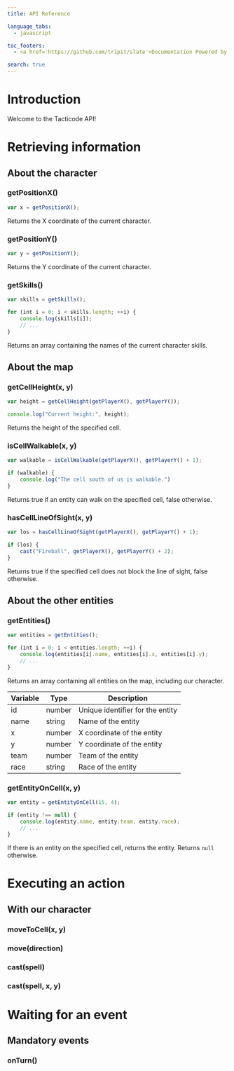 ```yaml
---
title: API Reference

language_tabs:
  - javascript

toc_footers:
  - <a href='https://github.com/tripit/slate'>Documentation Powered by Slate</a>

search: true
---
```


# Introduction

Welcome to the Tacticode API!

# Retrieving information

## About the character

### getPositionX()

```javascript
var x = getPositionX();
```

Returns the X coordinate of the current character.

### getPositionY()

```javascript
var y = getPositionY();
```

Returns the Y coordinate of the current character.

### getSkills()

```javascript
var skills = getSkills();

for (int i = 0; i < skills.length; ++i) {
	console.log(skills[i]);
	// ...
}
```

Returns an array containing the names of the current character skills.

## About the map

### getCellHeight(x, y)

```javascript
var height = getCellHeight(getPlayerX(), getPlayerY());

console.log("Current height:", height);
```

Returns the height of the specified cell.

### isCellWalkable(x, y)

```javascript
var walkable = isCellWalkable(getPlayerX(), getPlayerY() + 1);

if (walkable) {
	console.log("The cell south of us is walkable.")
}
```

Returns true if an entity can walk on the specified cell, false otherwise.

### hasCellLineOfSight(x, y)

```javascript
var los = hasCellLineOfSight(getPlayerX(), getPlayerY() + 1);

if (los) {
	cast("Fireball", getPlayerX(), getPlayerY() + 2);
}
```

Returns true if the specified cell does not block the line of sight, false otherwise.

## About the other entities

### getEntities()

```javascript
var entities = getEntities();

for (int i = 0; i < entities.length; ++i) {
	console.log(entities[i].name, entities[i].x, entities[i].y);
	// ...
}
```

Returns an array containing all entities on the map, including our character.

 Variable | Type   | Description
----------|--------|----------------------------------
 id       | number | Unique identifier for the entity 
 name     | string | Name of the entity
 x        | number | X coordinate of the entity
 y        | number | Y coordinate of the entity
 team     | number | Team of the entity
 race     | string | Race of the entity

### getEntityOnCell(x, y)

```javascript
var entity = getEntityOnCell(15, 4);

if (entity !== null) {
	console.log(entity.name, entity.team, entity.race);
	// ...
}
```

If there is an entity on the specified cell, returns the entity. Returns `null` otherwise.

# Executing an action

## With our character

### moveToCell(x, y)

### move(direction)

### cast(spell)

### cast(spell, x, y)

# Waiting for an event

## Mandatory events

### onTurn()
